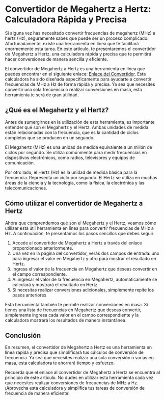 Convertidor de Megahertz a Hertz: Calculadora Rápida y Precisa
==============================================================

Si alguna vez has necesitado convertir frecuencias de megahertz (MHz) a hertz (Hz), seguramente sabes que puede ser un proceso complicado. Afortunadamente, existe una herramienta en línea que te facilitará enormemente esta tarea. En este artículo, te presentaremos el convertidor de Megahertz a Hertz, una calculadora rápida y precisa que te permitirá hacer conversiones de manera sencilla y eficiente.

El convertidor de Megahertz a Hertz es una herramienta en línea que puedes encontrar en el siguiente enlace: [Enlace del Convertidor](https://www.onlinecalculatorsfree.com/es/convert/megahertz-to-hertz.html). Esta calculadora ha sido diseñada específicamente para ayudarte a convertir frecuencias de MHz a Hz de forma rápida y precisa. Ya sea que necesites convertir una sola frecuencia o realizar conversiones en masa, esta herramienta te será de gran utilidad.

¿Qué es el Megahertz y el Hertz?
--------------------------------

Antes de sumergirnos en la utilización de esta herramienta, es importante entender qué son el Megahertz y el Hertz. Ambas unidades de medida están relacionadas con la frecuencia, que es la cantidad de ciclos completos que se producen en un segundo.

El Megahertz (MHz) es una unidad de medida equivalente a un millón de ciclos por segundo. Se utiliza comúnmente para medir frecuencias en dispositivos electrónicos, como radios, televisores y equipos de comunicación.

Por otro lado, el Hertz (Hz) es la unidad de medida básica para la frecuencia. Representa un ciclo por segundo. El Hertz se utiliza en muchas áreas de la ciencia y la tecnología, como la física, la electrónica y las telecomunicaciones.

Cómo utilizar el convertidor de Megahertz a Hertz
-------------------------------------------------

Ahora que comprendemos qué son el Megahertz y el Hertz, veamos cómo utilizar esta útil herramienta en línea para convertir frecuencias de MHz a Hz. A continuación, te presentamos los pasos sencillos que debes seguir:

1. Accede al convertidor de Megahertz a Hertz a través del enlace proporcionado anteriormente.
2. Una vez en la página del convertidor, verás dos campos de entrada: uno para ingresar el valor en Megahertz y otro para mostrar el resultado en Hertz.
3. Ingresa el valor de la frecuencia en Megahertz que deseas convertir en el campo correspondiente.
4. Al ingresar el valor de la frecuencia en Megahertz, automáticamente se calculará y mostrará el resultado en Hertz.
5. Si necesitas realizar conversiones adicionales, simplemente repite los pasos anteriores.

Esta herramienta también te permite realizar conversiones en masa. Si tienes una lista de frecuencias en Megahertz que deseas convertir, simplemente ingresa cada valor en el campo correspondiente y la calculadora mostrará los resultados de manera instantánea.

Conclusión
----------

En resumen, el convertidor de Megahertz a Hertz es una herramienta en línea rápida y precisa que simplificará tus cálculos de conversión de frecuencia. Ya sea que necesites realizar una sola conversión o varias en masa, esta calculadora te ahorrará tiempo y esfuerzo.

Recuerda que el enlace al convertidor de Megahertz a Hertz se encuentra al principio de este artículo. No dudes en utilizar esta herramienta cada vez que necesites realizar conversiones de frecuencias de MHz a Hz. ¡Aprovecha esta calculadora y simplifica tus tareas de conversión de frecuencia de manera eficiente!